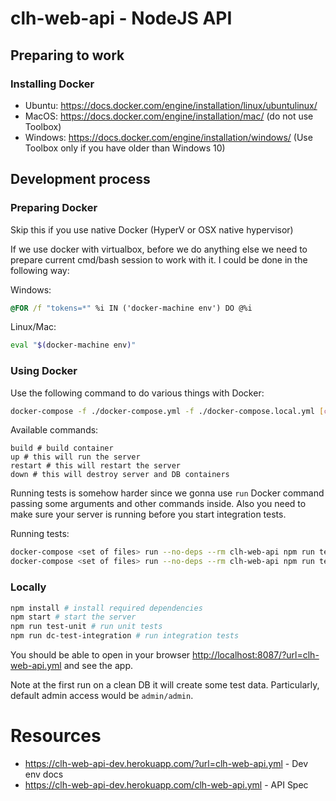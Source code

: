 # clh-web-api - NodeJS API

## Preparing to work

### Installing Docker

- Ubuntu: https://docs.docker.com/engine/installation/linux/ubuntulinux/
- MacOS: https://docs.docker.com/engine/installation/mac/ (do not use Toolbox)
- Windows: https://docs.docker.com/engine/installation/windows/ (Use Toolbox only if you have older than Windows 10)

## Development process


### Preparing Docker

Skip this if you use native Docker (HyperV or OSX native hypervisor)

If we use docker with virtualbox, before we do anything else we need to prepare current cmd/bash session to work with it.
I could be done in the following way:

Windows:

```cmd
@FOR /f "tokens=*" %i IN ('docker-machine env') DO @%i
```

Linux/Mac:

```bash
eval "$(docker-machine env)"
```

### Using Docker

Use the following command to do various things with Docker:

```bash
docker-compose -f ./docker-compose.yml -f ./docker-compose.local.yml [command]
```

Available commands:

```
build # build container
up # this will run the server
restart # this will restart the server
down # this will destroy server and DB containers
```

Running tests is somehow harder since we gonna use `run` Docker command passing some arguments and other commands inside.
Also you need to make sure your server is running before you start integration tests.

Running tests:

```bash
docker-compose <set of files> run --no-deps --rm clh-web-api npm run test-unit # run unit tests
docker-compose <set of files> run --no-deps --rm clh-web-api npm run test-integration-runner -- -u http://clh-web-api:8087 -s ./swagger/clh-web-api.yml # run integration tests
```

### Locally

```bash
npm install # install required dependencies
npm start # start the server
npm run test-unit # run unit tests
npm run dc-test-integration # run integration tests
```

You should be able to open in your browser [http://localhost:8087/?url=clh-web-api.yml](http://localhost:8087/?url=clh-web-api.yml) and see the app.

Note at the first run on a clean DB it will create some test data. Particularly, default admin access would be `admin/admin`.

# Resources

* https://clh-web-api-dev.herokuapp.com/?url=clh-web-api.yml - Dev env docs
* https://clh-web-api-dev.herokuapp.com/clh-web-api.yml - API Spec
